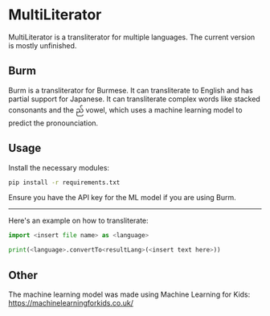# MultiLiterator
MultiLiterator is a transliterator for multiple languages. The current version is mostly unfinished.
## Burm
Burm is a transliterator for Burmese. It can transliterate to English and has partial support for Japanese. It can transliterate complex words like stacked consonants and the ည် vowel, which uses a machine learning model to predict the pronounciation. 
## Usage
Install the necessary modules:
```bash
pip install -r requirements.txt
```
Ensure you have the API key for the ML model if you are using Burm. 

---

Here's an example on how to transliterate:
```py
import <insert file name> as <language>

print(<language>.convertTo<resultLang>(<insert text here>))
```

Other
---

The machine learning model was made using Machine Learning for Kids: https://machinelearningforkids.co.uk/
